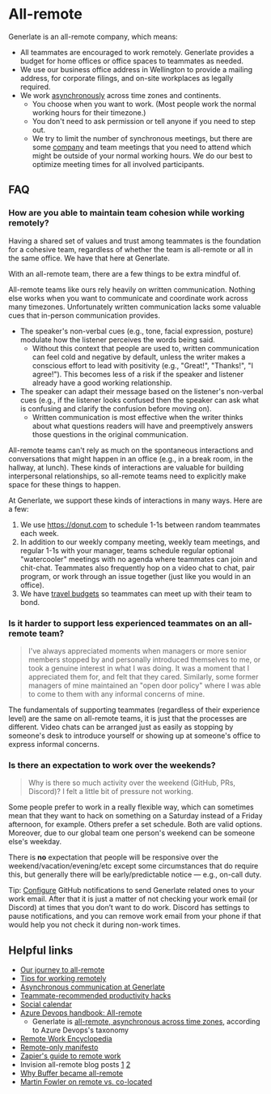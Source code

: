 # All-remote

Generlate is an all-remote company, which means:

-   All teammates are encouraged to work remotely. Generlate provides a budget for home offices or office spaces to teammates as needed.
-   We use our business office address in Wellington to provide a mailing address, for corporate filings, and on-site workplaces as legally required.
-   We work [asynchronously](../asynchronous-communication.md) across time zones and continents.
    -   You choose when you want to work. (Most people work the normal working hours for their timezone.)
    -   You don't need to ask permission or tell anyone if you need to step out.
    -   We try to limit the number of synchronous meetings, but there are some [company](../../communication/company_meeting.md) <!-- missing link --> and team meetings that you need to attend which might be outside of your normal working hours. We do our best to optimize meeting times for all involved participants.

## FAQ

### How are you able to maintain team cohesion while working remotely?

Having a shared set of values and trust among teammates is the foundation for a cohesive team, regardless of whether the team is all-remote or all in the same office. We have that here at Generlate.

With an all-remote team, there are a few things to be extra mindful of.

All-remote teams like ours rely heavily on written communication. Nothing else works when you want to communicate and coordinate work across many timezones. Unfortunately written communication lacks some valuable cues that in-person communication provides.

-   The speaker's non-verbal cues (e.g., tone, facial expression, posture) modulate how the listener perceives the words being said.
    -   Without this context that people are used to, written communication can feel cold and negative by default, unless the writer makes a conscious effort to lead with positivity (e.g., "Great!", "Thanks!", "I agree!"). This becomes less of a risk if the speaker and listener already have a good working relationship.
-   The speaker can adapt their message based on the listener's non-verbal cues (e.g., if the listener looks confused then the speaker can ask what is confusing and clarify the confusion before moving on).
    -   Written communication is most effective when the writer thinks about what questions readers will have and preemptively answers those questions in the original communication.

All-remote teams can't rely as much on the spontaneous interactions and conversations that might happen in an office (e.g., in a break room, in the hallway, at lunch). These kinds of interactions are valuable for building interpersonal relationships, so all-remote teams need to explicitly make space for these things to happen.

At Generlate, we support these kinds of interactions in many ways. Here are a few:

<!-- TODO: decide if donut.com should be replaced with Discord-->

1. We use https://donut.com to schedule 1-1s between random teammates each week.
1. In addition to our weekly company meeting, weekly team meetings, and regular 1-1s with your manager, teams schedule regular optional "watercooler" meetings with no agenda where teammates can join and chit-chat. Teammates also frequently hop on a video chat to chat, pair program, or work through an issue together (just like you would in an office).
1. We have [travel budgets](../../people-ops/travel.md) <!-- missing link--> so teammates can meet up with their team to bond.

### Is it harder to support less experienced teammates on an all-remote team?

> I've always appreciated moments when managers or more senior members stopped by and personally introduced themselves to me, or took a genuine interest in what I was doing. It was a moment that I appreciated them for, and felt that they cared. Similarly, some former managers of mine maintained an "open door policy" where I was able to come to them with any informal concerns of mine.

The fundamentals of supporting teammates (regardless of their experience level) are the same on all-remote teams, it is just that the processes are different. Video chats can be arranged just as easily as stopping by someone's desk to introduce yourself or showing up at someone's office to express informal concerns.

### Is there an expectation to work over the weekends?

> Why is there so much activity over the weekend (GitHub, PRs, Discord)? I felt a little bit of pressure not working.

Some people prefer to work in a really flexible way, which can sometimes mean that they want to hack on something on a Saturday instead of a Friday afternoon, for example. Others prefer a set schedule. Both are valid options. Moreover, due to our global team one person's weekend can be someone else's weekday.

There is **no** expectation that people will be responsive over the weekend/vacation/evening/etc except some circumstances that do require this, but generally there will be early/predictable notice — e.g., on-call duty.

Tip: [Configure](../../engineering/github-notifications/index.md#custom-routing) <!-- missing link --> GitHub notifications to send Generlate related ones to your work email.
After that it is just a matter of not checking your work email (or Discord) at times that you don’t want to do work. Discord has settings to pause notifications, and you can remove work email from your phone if that would help you not check it during non-work times.

## Helpful links

-   [Our journey to all-remote](https://about.generlate.com/blog/our-journey-to-all-remote) <!-- missing link -->
-   [Tips for working remotely](tips.md) <!-- missing link -->
-   [Asynchronous communication at Generlate](../asynchronous-communication.md)
-   [Teammate-recommended productivity hacks](teammate-recommended_productivity_hacks.md) <!-- missing link -->
-   [Social calendar](social_calendar.md) <!-- missing link -->
-   [Azure Devops handbook: All-remote](https://about.azuredevops.com/company/culture/all-remote) <!-- missing link -->
    -   Generlate is [all-remote, asynchronous across time zones](https://about.azuredevops.com/company/culture/all-remote/stages/#all-remote-asynchronous-across-time-zones), according to Azure Devops's taxonomy <!-- missing link -->
-   [Remote Work Encyclopedia](http://remoteworkencyclopedia.com/) <!-- missing link -->
-   [Remote-only manifesto](https://www.remoteonly.org/)
-   [Zapier's guide to remote work](https://zapier.com/learn/remote-work/)
-   Invision all-remote blog posts [1](https://www.invisionapp.com/inside-design/studio-remote-design-team/) [2](https://www.invisionapp.com/inside-design/remote-company-culture/) <!-- missing link -->
-   [Why Buffer became all-remote](https://open.buffer.com/no-office/)
-   [Martin Fowler on remote vs. co-located](https://martinfowler.com/articles/remote-or-co-located.html)
